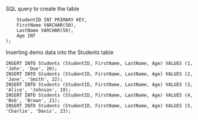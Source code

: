 SQL query to create the table
```CREATE TABLE Students (
    StudentID INT PRIMARY KEY,
    FirstName VARCHAR(50),
    LastName VARCHAR(50),
    Age INT
);
```
Inserting demo data into the Students table
```
INSERT INTO Students (StudentID, FirstName, LastName, Age) VALUES (1, 'John', 'Doe', 20);
INSERT INTO Students (StudentID, FirstName, LastName, Age) VALUES (2, 'Jane', 'Smith', 22);
INSERT INTO Students (StudentID, FirstName, LastName, Age) VALUES (3, 'Alice', 'Johnson', 19);
INSERT INTO Students (StudentID, FirstName, LastName, Age) VALUES (4, 'Bob', 'Brown', 21);
INSERT INTO Students (StudentID, FirstName, LastName, Age) VALUES (5, 'Charlie', 'Davis', 23);
```
